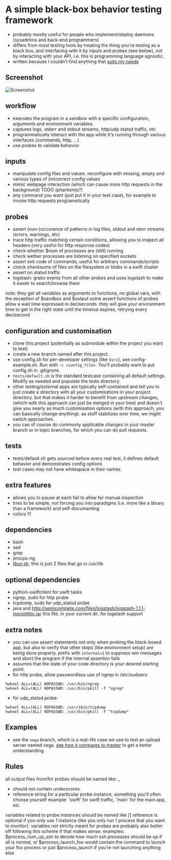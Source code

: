 # A simple black-box behavior testing framework #

* probably mostly useful for people who implement/deploy daemons (sysadmins and back-end programmers)
* differs from most testing tools by treating the thing you're testing as a black box, and interfacing with it by inputs and probes (see below),
  not by interacting with your API, i.e. this is programming language agnostic.
* written because I couldn't find anything that [suits my needs](http://stackoverflow.com/questions/11136464/black-box-behavior-testing-a-daemon-in-various-configurations)

## Screenshot ##

![Screenshot](http://i.imgur.com/wACnn.png)

## workflow ##

* executes the program in a sandbox with a specific configuration, arguments and environment variables.
* captures logs, stderr and stdout streams, http/udp statsd traffic, etc
* programmatically interact with the app while it's running through various interfaces (commands, http, ...)
* use probes to validate behavior

## inputs ##

* manipulate config files and values. reconfigure with missing, empty and various types of (in)correct config values
* mimic webpage interaction (which can cause more http requests in the background) TODO (phantomjs?)
* any command you want (just put it in your test case), for example to invoke http requests programatically

## probes ##

* assert (non-)occurence of patterns in log files, stdout and sterr streams (errors, warnings, etc)
* trace http traffic matching certain conditions, allowing you to inspect all headers (very useful for http response codes)
* check whether $num of processes are (still) running
* check wether processes are listening on specified sockets
* assert exit code of commands, useful for arbitrary commands/scripts
* check checksums of files on the filesystem or blobs in a swift cluster
* assert on statsd traffic
* logstash: grabs events from all other probes and uses logstash to make it easier to search/browse them

note: they get all variables as arguments to functions, no global vars, with the exception of $sandbox and $output
some assert functions of probes allow a wait time expressed in deciseconds.  they will give your environment time
to get in the right state until the timeout expires, retrying every decisecond

## configuration and customisation ##

* clone this project (potentially as submodule within the project you want to test)
* create a new branch named after this project.
* use config.sh for per-developer settings (like `$src`), see config-example.sh.  Run with `-c <config_file>`. You'll probably want to put config.sh in .gitignore.
* `tests/default.sh` is the standard testcase containing all default settings.  Modify as needed and populate the tests directory.
* other testing/external apps are typically self-contained and tell you to just create a directory with all your customisations in your project directory. but that makes it harder to benefit from upstream changes,
  (which with this approach can just be merged in your tree) and doesn't give you nearly as much customisation options (with this approach, you can basically change *anything*). as stuff stabilizes over time,
  we might switch approaches.
* you can of course do commonly applicable changes in your master branch or in topic branches, for which you can do pull requests.

## tests ##

* tests/default.sh gets sourced before every real test, it defines default behavior and demonstrates config options
* test cases may not have whitespace in their names.

## extra features ##

* allows you to pause at each fail to allow for manual inspection
* tries to be simple, not forcing you into paradigms (i.e. more like a library than a framework) and self-documenting
* colors !!!


## dependencies ##

* bash
* sed
* grep
* procps-ng
* [libui-sh](https://github.com/Dieterbe/libui-sh), this is just 2 files that go in /usr/lib

## optional dependencies ##

* python-swiftclient for swift tasks
* ngrep, sudo for http probe
* tcpdump, sudo for udp_statsd probe
* java and http://semicomplete.com/files/logstash/logstash-1.1.1-monolithic.jar this file, in your current dir, for logstash support

## extra notes ##

* you can use assert statements not only when probing the black-boxed app,
  but also to verify that other steps (like environment setup) are being
  done properly. prefix with `internal=1` to suppress win messages and abort the program
  if the internal assertion fails
* assumes that the state of your code directory is your desired starting point.
* for http probe, allow passwordless use of ngrep in /etc/sudoers:
```
%wheel ALL=(ALL) NOPASSWD: /usr/bin/ngrep
%wheel ALL=(ALL) NOPASSWD: /usr/bin/pkill -f ^ngrep*
```
* for udp_statsd probe:
```
%wheel ALL=(ALL) NOPASSWD: /usr/sbin/tcpdump
%wheel ALL=(ALL) NOPASSWD: /usr/bin/pkill -f ^tcpdump*
```

## Examples ##

* see the `vega` branch, which is a real-life case we use to test an upload server named vega.
[see how it compares to master](https://github.com/Vimeo/simple-black-box/compare/master...vega) to get a better understanding.

## Rules ##

all output files from/for probes should be named like: <probe>_<reference>
* <probe> should not contain underscores
* <reference> reference string for a particular probe instance, something you'll often choose yourself
  example: 'swift' for swift traffic, 'main' for the main app, etc

variables related to probe instances should be named like <probe>_<parameter>[_<reference>]
reference is optional if you only use 1 instance (like you only run 1 process that you want to monitor).
variables not strictly meant for probes are probably also better off following this scheme if that makes sense.
examples: $process_num_up_ssh to denote how much ssh processes should be up if all is normal, or
$process_launch_foo would contain the command to launch your foo process or just $process_launch if you're not launching
anything else
